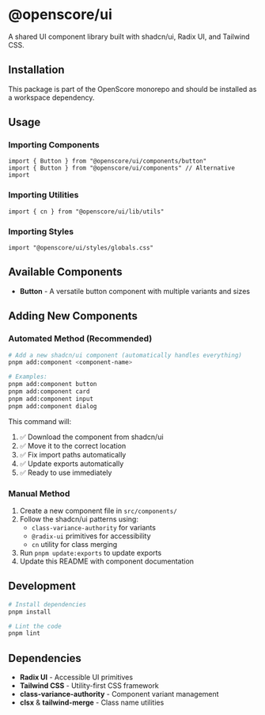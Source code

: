 # @openscore/ui

A shared UI component library built with shadcn/ui, Radix UI, and Tailwind CSS.

## Installation

This package is part of the OpenScore monorepo and should be installed as a workspace dependency.

## Usage

### Importing Components

```tsx
import { Button } from "@openscore/ui/components/button"
import { Button } from "@openscore/ui/components" // Alternative import
```

### Importing Utilities

```tsx
import { cn } from "@openscore/ui/lib/utils"
```

### Importing Styles

```tsx
import "@openscore/ui/styles/globals.css"
```

## Available Components

- **Button** - A versatile button component with multiple variants and sizes

## Adding New Components

### Automated Method (Recommended)
```bash
# Add a new shadcn/ui component (automatically handles everything)
pnpm add:component <component-name>

# Examples:
pnpm add:component button
pnpm add:component card
pnpm add:component input
pnpm add:component dialog
```

This command will:
1. ✅ Download the component from shadcn/ui
2. ✅ Move it to the correct location
3. ✅ Fix import paths automatically
4. ✅ Update exports automatically
5. ✅ Ready to use immediately

### Manual Method
1. Create a new component file in `src/components/`
2. Follow the shadcn/ui patterns using:
   - `class-variance-authority` for variants
   - `@radix-ui` primitives for accessibility
   - `cn` utility for class merging
3. Run `pnpm update:exports` to update exports
4. Update this README with component documentation

## Development

```bash
# Install dependencies
pnpm install

# Lint the code
pnpm lint
```

## Dependencies

- **Radix UI** - Accessible UI primitives
- **Tailwind CSS** - Utility-first CSS framework
- **class-variance-authority** - Component variant management
- **clsx** & **tailwind-merge** - Class name utilities 